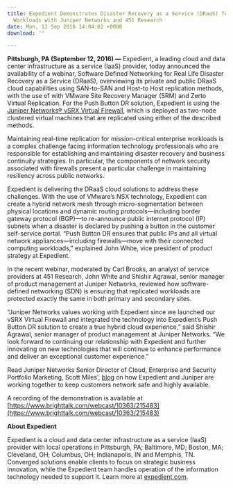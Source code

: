 ```yaml
---
title: Expedient Demonstrates Disaster Recovery as a Service (DRaaS) for Enterprise
  Workloads with Juniper Networks and 451 Research
date: Mon, 12 Sep 2016 14:04:02 +0000
download: ''

---
```

**Pittsburgh, PA (September 12, 2016) —** Expedient, a leading cloud and data center infrastructure as a service (IaaS) provider, today announced the availability of a webinar, Software Defined Networking for Real Life Disaster Recovery as a Service (DRaaS), overviewing its private and public DRaaS cloud capabilities using SAN-to-SAN and Host-to Host replication methods, with the use of with VMware Site Recovery Manager (SRM) and Zerto Virtual Replication. For the Push Button DR solution, Expedient is using the [Juniper Networks® vSRX Virtual Firewall](http://www.juniper.net/us/en/products-services/security/srx-series/vsrx/), which is deployed as two-node clustered virtual machines that are replicated using either of the described methods. 

Maintaining real-time replication for mission-critical enterprise workloads is a complex challenge facing information technology professionals who are responsible for establishing and maintaining disaster recovery and business continuity strategies. In particular, the components of network security associated with firewalls present a particular challenge in maintaining resiliency across public networks. 

Expedient is delivering the DRaaS cloud solutions to address these challenges. With the use of VMware’s NSX technology, Expedient can create a hybrid network mesh through micro-segmentation between physical locations and dynamic routing protocols—including border gateway protocol (BGP)—to re-announce public internet protocol (IP) subnets when a disaster is declared by pushing a button in the customer self-service portal. “Push Button DR ensures that public IPs and all virtual network appliances—including firewalls—move with their connected computing workloads,” explained John White, vice president of product strategy at Expedient. 

In the recent webinar, moderated by Carl Brooks, an analyst of service providers at 451 Research, John White and Shishir Agrawal, senior manager of product management at Juniper Networks, reviewed how software-defined networking (SDN) is ensuring that replicated workloads are protected exactly the same in both primary and secondary sites. 

“Juniper Networks values working with Expedient since we launched our vSRX Virtual Firewall and integrated the technology into Expedient’s Push Button DR solution to create a true hybrid cloud experience,” said Shishir Agrawal, senior manager of product management at Juniper Networks. “We look forward to continuing our relationship with Expedient and further innovating on new technologies that will continue to enhance performance and deliver an exceptional customer experience.” 

Read Juniper Networks Senior Director of Cloud, Enterprise and Security Portfolio Marketing, Scott Miles', [blog](http://forums.juniper.net/t5/Security-Now/The-Latest-in-Disaster-Recovery-as-a-Service-Expedient-Joins/ba-p/297203) on how Expedient and Juniper are working together to keep customers network safe and highly available.  

A recording of the demonstration is available at [https://www.brighttalk.com/webcast/10363/215483](https://www.brighttalk.com/webcast/10363/215483) 

**About Expedient** 

Expedient is a cloud and data center infrastructure as a service (IaaS) provider with local operations in Pittsburgh, PA; Baltimore, MD; Boston, MA; Cleveland, OH; Columbus, OH; Indianapolis, IN and Memphis, TN. Converged solutions enable clients to focus on strategic business innovation, while the Expedient team handles operation of the information technology needed to support it. Learn more at [expedient.com](https://www.expedient.com).